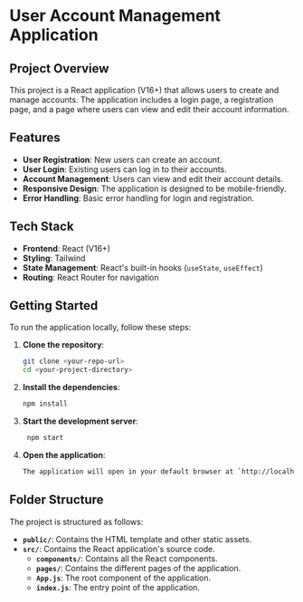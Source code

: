 # User Account Management Application

## Project Overview

This project is a React application (V16+) that allows users to create and manage accounts. The application includes a login page, a registration page, and a page where users can view and edit their account information.

## Features

- **User Registration**: New users can create an account.
- **User Login**: Existing users can log in to their accounts.
- **Account Management**: Users can view and edit their account details.
- **Responsive Design**: The application is designed to be mobile-friendly.
- **Error Handling**: Basic error handling for login and registration.

## Tech Stack

- **Frontend**: React (V16+)
- **Styling**: Tailwind
- **State Management**: React's built-in hooks (`useState`, `useEffect`)
- **Routing**: React Router for navigation

## Getting Started

To run the application locally, follow these steps:

1. **Clone the repository**:
   ```bash
   git clone <your-repo-url>
   cd <your-project-directory>

2. **Install the dependencies**:
   ```bash
   npm install

3. **Start the development server**:
   ```bash
    npm start

4. **Open the application**:
    ```bash
    The application will open in your default browser at `http://localhost:3000`.

## Folder Structure

The project is structured as follows:

- **`public/`**: Contains the HTML template and other static assets.
- **`src/`**: Contains the React application's source code.
  - **`components/`**: Contains all the React components.
  - **`pages/`**: Contains the different pages of the application.
  - **`App.js`**: The root component of the application.
  - **`index.js`**: The entry point of the application.

   